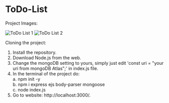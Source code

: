 # ToDo-List
Project Images:

![ToDo List 1](https://github.com/Nadeen145/ToDo-List/assets/49783776/888e96ff-e381-4308-b26b-acafbcd39742)
![ToDo List 2](https://github.com/Nadeen145/ToDo-List/assets/49783776/b923182e-40fb-464d-b2fc-f6d4d1fb7b4d)

Cloning the project:
  1. Install the repository.
  2. Download Node.js from the web.
  3. Change the mongoDB setting to yours, simply just edit 'const uri = "your uri from mongoDB Atlas";' in index.js file.
  4. In the terminal of the project do: <br/>
     a. npm init -y <br/>
     b. npm i express ejs body-parser mongoose <br/>
     c. node index.js <br/>
  5. Go to website: http://localhost:3000/.
